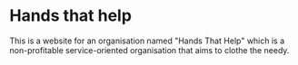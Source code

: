 # Hands that help

This is a website for an organisation named "Hands That Help" which is a non-profitable service-oriented organisation that aims to clothe the needy.
